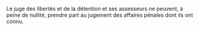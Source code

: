Le juge des libertés et de la détention et ses assesseurs ne peuvent, à peine de nullité, prendre part au jugement des affaires pénales dont ils ont connu.